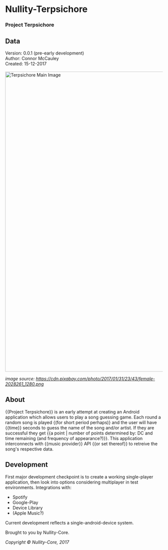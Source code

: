 # Nullity-Terpsichore

### Project Terpsichore

## Data
Version: 0.0.1 (pre-early development)<br>
Author: Connor McCauley<br>
Created: 15-12-2017<br>
<br>
<img src=https://cdn.pixabay.com/photo/2017/01/31/23/43/female-2028261_1280.png height="960px" width="828px" alt="Terpsichore Main Image" />

*image source: https://cdn.pixabay.com/photo/2017/01/31/23/43/female-2028261_1280.png*
## About
{{Project Terpsichore}} is an early attempt at creating an Android application which allows users to play a song guessing game. Each round a random song is played {(for short period perhaps)} and the user will have {{time}} seconds to guess the name of the song and/or artist. If they are successful they get {{a point | number of points determined by: DC and time remaining (and frequency of appearance?)}}. This application interconnects with {{music provider}} API {{or set thereof}} to retreive the song's respective data.

## Development
First major development checkpoint is to create a working single-player application, then look into options considering multiplayer in test  environments.
Integrations with:
* Spotify
* Google-Play
* Device Library
* (Apple Music?)

Current development reflects a single-android-device system.

Brought to you by Nullity-Core.

*Copyright &copy; Nullity-Core, 2017*

